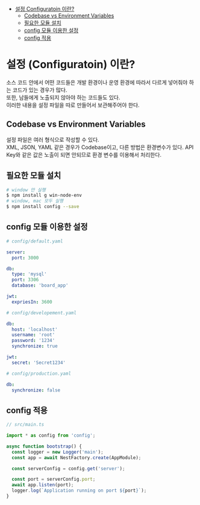 <!-- TOC -->

- [설정 Configuratoin 이란?](#%EC%84%A4%EC%A0%95-configuratoin-%EC%9D%B4%EB%9E%80)
  - [Codebase vs Environment Variables](#codebase-vs-environment-variables)
  - [필요한 모듈 설치](#%ED%95%84%EC%9A%94%ED%95%9C-%EB%AA%A8%EB%93%88-%EC%84%A4%EC%B9%98)
  - [config 모듈 이용한 설정](#config-%EB%AA%A8%EB%93%88-%EC%9D%B4%EC%9A%A9%ED%95%9C-%EC%84%A4%EC%A0%95)
  - [config 적용](#config-%EC%A0%81%EC%9A%A9)

<!-- /TOC -->

# 설정 (Configuratoin) 이란?
소스 코드 안에서 어떤 코드들은 개발 환경이나 운영 환경에 따라서 다르게 넣어줘야 하는 코드가 있는 경우가 많다.  
또한, 남들에게 노출되지 않아야 하는 코드들도 있다.  
이러한 내용을 설정 파일을 따로 만들어서 보관해주어야 한다.

## Codebase vs Environment Variables
설정 파일은 여러 형식으로 작성할 수 있다.  
XML, JSON, YAML 같은 경우가 Codebase이고, 다른 방법은 환경변수가 있다.
API Key와 같은 값은 노출이 되면 안되므로 환경 변수를 이용해서 처리한다.

## 필요한 모듈 설치
``` bash
# window 만 실행
$ npm install g win-node-env 
# window, mac 모두 실행
$ npm install config --save
```

## config 모듈 이용한 설정
``` yaml
# config/default.yaml

server:
  port: 3000

db:
  type: 'mysql'
  port: 3306
  database: 'board_app'

jwt:
  expriesIn: 3600
```

``` yaml
# config/developement.yaml

db:
  host: 'localhost'
  username: 'root'
  password: '1234'
  synchronize: true

jwt:
  secret: 'Secret1234'
```

``` yaml
# config/production.yaml

db:
  synchronize: false
```

## config 적용
``` typescript
// src/main.ts

import * as config from 'config';

async function bootstrap() {
  const logger = new Logger('main');
  const app = await NestFactory.create(AppModule);

  const serverConfig = config.get('server');

  const port = serverConfig.port;
  await app.listen(port);
  logger.log(`Application running on port ${port}`);
}
```